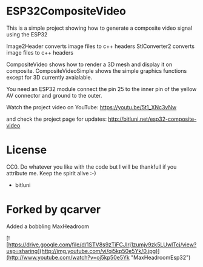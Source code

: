 # ESP32CompositeVideo

This is a simple project showing how to generate a composite video signal using the ESP32

Image2Header converts image files to c++ headers
StlConverter2 converts image files to c++ headers

CompositeVideo shows how to render a 3D mesh and display it on composite.
CompositeVideoSimple shows the simple graphics functions except for 3D currently avaialable.

You need an ESP32 module connect the pin 25 to the inner pin of the yellow AV connector and ground to the outer.

Watch the project video on YouTube:
https://youtu.be/5t1_XNc3vNw

and check the project page for updates:
http://bitluni.net/esp32-composite-video

# License

CC0. Do whatever you like with the code but I will be thankfull 
if you attribute me. Keep the spirit alive :-)

- bitluni

# Forked by qcarver

Added a bobbling MaxHeadroom

[![https://drive.google.com/file/d/1STV8s9zTiFCJIrj1zumjv9zk5LUwITcj/view?usp=sharing](http://img.youtube.com/vi/oj5kp50e5Yk/0.jpg)](http://www.youtube.com/watch?v=oj5kp50e5Yk "MaxHeadroomEsp32")
